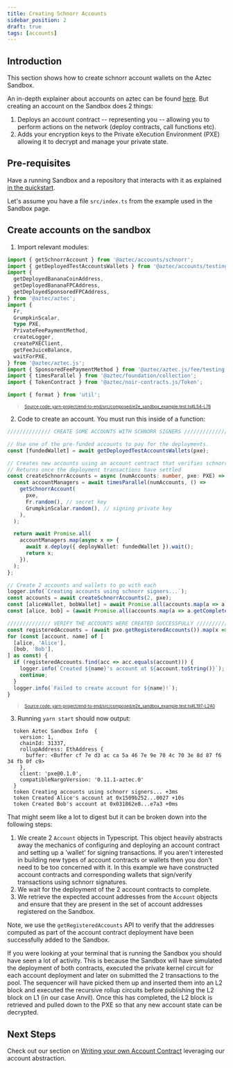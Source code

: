 ```yaml
---
title: Creating Schnorr Accounts
sidebar_position: 2
draft: true
tags: [accounts]
---
```


<!-- Taking this out of the docs for now because "Create account" guide is more concise -->

## Introduction

This section shows how to create schnorr account wallets on the Aztec Sandbox.

An in-depth explainer about accounts on aztec can be found [here](../../../aztec/concepts/accounts/index.md). But creating an account on the Sandbox does 2 things:

1. Deploys an account contract -- representing you -- allowing you to perform actions on the network (deploy contracts, call functions etc).
2. Adds your encryption keys to the Private eXecution Environment (PXE) allowing it to decrypt and manage your private state.

## Pre-requisites

Have a running Sandbox and a repository that interacts with it as explained [in the quickstart](../../getting_started.md).

Let's assume you have a file `src/index.ts` from the example used in the Sandbox page.

## Create accounts on the sandbox

1. Import relevant modules:

```typescript title="imports" showLineNumbers 
import { getSchnorrAccount } from '@aztec/accounts/schnorr';
import { getDeployedTestAccountsWallets } from '@aztec/accounts/testing';
import {
  getDeployedBananaCoinAddress,
  getDeployedBananaFPCAddress,
  getDeployedSponsoredFPCAddress,
} from '@aztec/aztec';
import {
  Fr,
  GrumpkinScalar,
  type PXE,
  PrivateFeePaymentMethod,
  createLogger,
  createPXEClient,
  getFeeJuiceBalance,
  waitForPXE,
} from '@aztec/aztec.js';
import { SponsoredFeePaymentMethod } from '@aztec/aztec.js/fee/testing';
import { timesParallel } from '@aztec/foundation/collection';
import { TokenContract } from '@aztec/noir-contracts.js/Token';

import { format } from 'util';
```
> <sup><sub><a href="https://github.com/AztecProtocol/aztec-packages/blob/v0.82.2-alpha-testnet.4/yarn-project/end-to-end/src/composed/e2e_sandbox_example.test.ts#L54-L78" target="_blank" rel="noopener noreferrer">Source code: yarn-project/end-to-end/src/composed/e2e_sandbox_example.test.ts#L54-L78</a></sub></sup>


2. Code to create an account. You must run this inside of a function:

```typescript title="create_accounts" showLineNumbers 
////////////// CREATE SOME ACCOUNTS WITH SCHNORR SIGNERS //////////////

// Use one of the pre-funded accounts to pay for the deployments.
const [fundedWallet] = await getDeployedTestAccountsWallets(pxe);

// Creates new accounts using an account contract that verifies schnorr signatures
// Returns once the deployment transactions have settled
const createSchnorrAccounts = async (numAccounts: number, pxe: PXE) => {
  const accountManagers = await timesParallel(numAccounts, () =>
    getSchnorrAccount(
      pxe,
      Fr.random(), // secret key
      GrumpkinScalar.random(), // signing private key
    ),
  );

  return await Promise.all(
    accountManagers.map(async x => {
      await x.deploy({ deployWallet: fundedWallet }).wait();
      return x;
    }),
  );
};

// Create 2 accounts and wallets to go with each
logger.info(`Creating accounts using schnorr signers...`);
const accounts = await createSchnorrAccounts(2, pxe);
const [aliceWallet, bobWallet] = await Promise.all(accounts.map(a => a.getWallet()));
const [alice, bob] = (await Promise.all(accounts.map(a => a.getCompleteAddress()))).map(a => a.address);

////////////// VERIFY THE ACCOUNTS WERE CREATED SUCCESSFULLY //////////////
const registeredAccounts = (await pxe.getRegisteredAccounts()).map(x => x.address);
for (const [account, name] of [
  [alice, 'Alice'],
  [bob, 'Bob'],
] as const) {
  if (registeredAccounts.find(acc => acc.equals(account))) {
    logger.info(`Created ${name}'s account at ${account.toString()}`);
    continue;
  }
  logger.info(`Failed to create account for ${name}!`);
}
```
> <sup><sub><a href="https://github.com/AztecProtocol/aztec-packages/blob/v0.82.2-alpha-testnet.4/yarn-project/end-to-end/src/composed/e2e_sandbox_example.test.ts#L197-L240" target="_blank" rel="noopener noreferrer">Source code: yarn-project/end-to-end/src/composed/e2e_sandbox_example.test.ts#L197-L240</a></sub></sup>


3. Running `yarn start` should now output:

```
  token Aztec Sandbox Info  {
    version: 1,
    chainId: 31337,
    rollupAddress: EthAddress {
      buffer: <Buffer cf 7e d3 ac ca 5a 46 7e 9e 70 4c 70 3e 8d 87 f6 34 fb 0f c9>
    },
    client: 'pxe@0.1.0',
    compatibleNargoVersion: '0.11.1-aztec.0'
  }
  token Creating accounts using schnorr signers... +3ms
  token Created Alice's account at 0x1509b252...0027 +10s
  token Created Bob's account at 0x031862e8...e7a3 +0ms
```

That might seem like a lot to digest but it can be broken down into the following steps:

1. We create 2 `Account` objects in Typescript. This object heavily abstracts away the mechanics of configuring and deploying an account contract and setting up a 'wallet' for signing transactions. If you aren't interested in building new types of account contracts or wallets then you don't need to be too concerned with it. In this example we have constructed account contracts and corresponding wallets that sign/verify transactions using schnorr signatures.
2. We wait for the deployment of the 2 account contracts to complete.
3. We retrieve the expected account addresses from the `Account` objects and ensure that they are present in the set of account addresses registered on the Sandbox.

Note, we use the `getRegisteredAccounts` API to verify that the addresses computed as part of the
account contract deployment have been successfully added to the Sandbox.

If you were looking at your terminal that is running the Sandbox you should have seen a lot of activity.
This is because the Sandbox will have simulated the deployment of both contracts, executed the private kernel circuit for each account deployment and later on submitted the 2 transactions to the pool.
The sequencer will have picked them up and inserted them into an L2 block and executed the recursive rollup circuits before publishing the L2 block on L1 (in our case Anvil).
Once this has completed, the L2 block is retrieved and pulled down to the PXE so that any new account state can be decrypted.

## Next Steps

Check out our section on [Writing your own Account Contract](../../tutorials/codealong/contract_tutorials/write_accounts_contract.md) leveraging our account abstraction.
